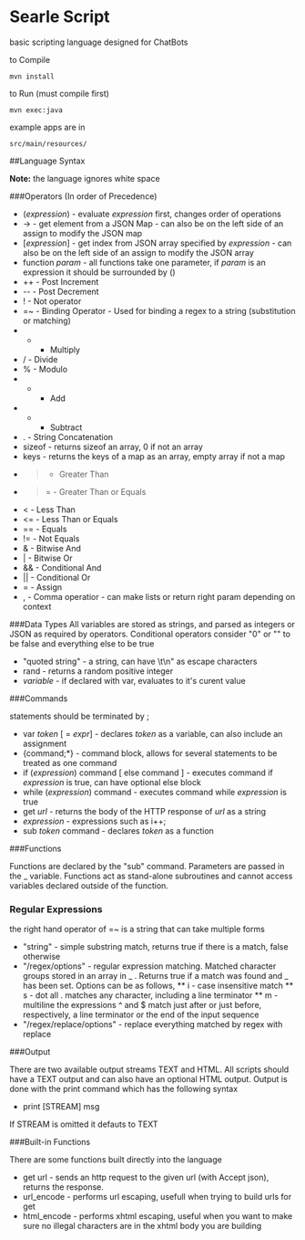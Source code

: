 # Searle Script
basic scripting language designed for ChatBots

to Compile
```
mvn install
```
to Run (must compile first)
```
mvn exec:java
```
example apps are in
```
src/main/resources/
```

##Language Syntax

**Note:** the language ignores white space

###Operators (In order of Precedence)
* (*expression*) - evaluate *expression* first, changes order of operations
* ->  - get element from a JSON Map - can also be on the left side of an assign to modify the JSON map
* [*expression*] - get index from JSON array specified by *expression* - can also be on the left side of an assign to modify the JSON array
* function *param* - all functions take one parameter, if *param* is an expression it should be surrounded by ()
* ++ - Post Increment
* -- - Post Decrement
* ! - Not operator
* =~ - Binding Operator - Used for binding a regex to a string (substitution or matching)
* * - Multiply
* / - Divide
* % - Modulo
* + - Add
* - - Subtract
* . - String Concatenation
* sizeof - returns sizeof an array, 0 if not an array
* keys - returns the keys of a map as an array, empty array if not a map
* > - Greater Than
* >= - Greater Than or Equals
* < - Less Than
* <= - Less Than or Equals
* == - Equals
* != - Not Equals
* & - Bitwise And
* | - Bitwise Or
* && - Conditional And
* || - Conditional Or
* = - Assign
* , - Comma operatior - can make lists or return right param depending on context
 
###Data Types
All variables are stored as strings, and parsed as integers or JSON as required by operators.  Conditional operators consider "0" or "" to be false and everything else to be true

* "quoted string" - a string, can have \t\n\" as escape characters
* rand - returns a random positive integer
* *variable* - if declared with var, evaluates to it's curent value


###Commands

statements should be terminated by ;


* var *token* [ = *expr*] - declares *token* as a variable, can also include an assignment
* {command;*} - command block, allows for several statements to be treated as one command
* if (*expression*) command [ else command ]  - executes command if *expression* is true, can have optional else block
* while (*expression*) command - executes command while *expression* is true
* get *url* - returns the body of the HTTP response of *url* as a string
* *expression* - expressions such as i++;
* sub *token* command - declares *token* as a function


###Functions

Functions are declared by the "sub" command.  Parameters are passed in the _ variable.  Functions act as stand-alone subroutines and cannot access variables declared outside of the function.

### Regular Expressions
the right hand operator of =~ is a string that can take multiple forms
* "string" - simple substring match, returns true if there is a match, false otherwise
* "/regex/options" - regular expression matching.  Matched character groups stored in an array in _ . Returns true if a match was found and _ has been set.   Options can be as follows,
** i - case insensitive match
** s - dot all .  matches any character, including a line terminator
** m - multiline  the expressions ^ and $ match just after or just before, respectively, a line terminator or the end of the input sequence
* "/regex/replace/options" - replace everything matched by regex with replace

###Output

There are two available output streams TEXT and HTML.  All scripts should have a TEXT output and can also have an optional HTML output.  Output is done with the print command which has the following syntax
* print [STREAM] msg

If STREAM is omitted it defauts to TEXT

###Built-in Functions

There are some functions built directly into the language
* get url - sends an http request to the given url (with Accept json), returns the response.
* url_encode - performs url escaping, usefull when trying to build urls for get
* html_encode - performs xhtml escaping, useful when you want to make sure no illegal characters are in the xhtml body you are building
